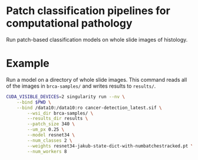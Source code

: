 # Patch classification pipelines for computational pathology

Run patch-based classification models on whole slide images of histology.

# Example

Run a model on a directory of whole slide images. This command reads all of the images
in `brca-samples/` and writes results to `results/`.

```bash
CUDA_VISIBLE_DEVICES=2 singularity run --nv \
    --bind $PWD \
    --bind /data10:/data10:ro cancer-detection_latest.sif \
        --wsi_dir brca-samples/ \
        --results_dir results \
        --patch_size 340 \
        --um_px 0.25 \
        --model resnet34 \
        --num_classes 2 \
        --weights resnet34-jakub-state-dict-with-numbatchestracked.pt \
        --num_workers 8
```
